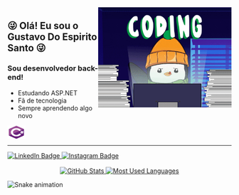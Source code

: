 <img src="git.gif" width="300px" align="right">

## 😜 Olá! Eu sou o  Gustavo Do Espirito Santo 😜
 ### Sou desenvolvedor back-end! 
 
- Estudando ASP.NET
- Fã de tecnologia
- Sempre aprendendo algo novo

<div>
  <img align="center" alt="Rafa-Csharp" height="30" width="40" src="https://raw.githubusercontent.com/devicons/devicon/master/icons/csharp/csharp-original.svg">
</div>

---

<div>
<a href="https://www.linkedin.com/in/gustavo-do-espirito-santo-52b8601b3/">
  <img src="https://img.shields.io/badge/LinkedIn-blue?style=for-the-badge&logo=linkedin&logoColor=white" alt="LinkedIn Badge"/>
</a>
<a href="https://www.instagram.com/gustaeps">
  <img src="https://img.shields.io/badge/-Instagram-%23E4405F?style=for-the-badge&logo=instagram&logoColor=white" alt="Instagram Badge"/>
</a>
 
 <div align="center">
  <br>
  <a href="#">
    <img height="190rem" alt="GitHub Stats" src="https://github-readme-stats.vercel.app/api?username=gustaeps2004&show_icons=true&theme=radical&bg_color=0d1117&hide_border=true"/>
  </a>
  <a href="#">
    <img height="190rem" alt="Most Used Languages" src="https://github-readme-stats.vercel.app/api/top-langs/?username=gustaeps2004&langs_count=6&layout=compact&theme=radical&bg_color=0d1117&hide_border=true"/>
  </a>
  
</div> 
 
 ![Snake animation](https://github.com/gustaeps2004/gustaeps2004/blob/output/github-contribution-grid-snake.svg)


